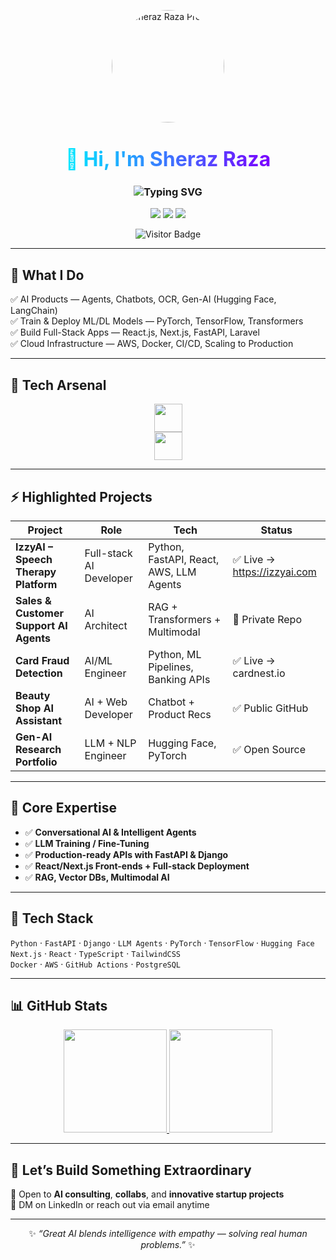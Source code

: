 <!-- Profile README of Sheraz Raza -->

<div align="center">

  <!-- Profile Image -->
  <img 
    src="https://i.postimg.cc/jq9xGtGZ/2.png" 
    alt="Sheraz Raza Profile"
    width="180"
    style="border-radius: 50%; object-fit: cover; animation: float 3s ease-in-out infinite;" 
  />

  <!-- Animated Name -->
  <h1 align="center">
    <span style="font-size: 32px; background: linear-gradient(90deg, #00eaff, #7a00ff); -webkit-background-clip: text; color: transparent; animation: glow 2s ease-in-out infinite alternate;">
      👋 Hi, I'm <strong>Sheraz Raza</strong>
    </span>
  </h1>

  <!-- Typing Animation -->
  <h3 align="center">
    <img src="https://readme-typing-svg.demolab.com?font=Poppins&weight=600&size=22&duration=3000&pause=1000&center=true&vCenter=true&width=450&lines=AI+Engineer+%7C+Full+Stack+Developer;LLM+Apps+%2F+Chatbots+%2F+Agents;Generative+AI+%2F+CV+%2F+NLP;Python+%7C+React+%7C+AWS+Expert" alt="Typing SVG" />
  </h3>

  <!-- Links & Badges -->
  <p>
    <a href="https://www.linkedin.com/in/sherazrazadev"><img src="https://img.shields.io/badge/LinkedIn-0677B3?style=for-the-badge&logo=linkedin&logoColor=white" /></a>
    <a href="mailto:sherazraza111yy@gmail.com"><img src="https://img.shields.io/badge/Email-D14836?style=for-the-badge&logo=gmail&logoColor=white" /></a>
    <a href="https://sheraz-portfolio-one.vercel.app"><img src="https://img.shields.io/badge/Portfolio-6A00FF?style=for-the-badge&logo=vercel&logoColor=white" /></a>
  </p>

  <!-- Visitor Badge -->
  <p>
    <img src="https://visitor-badge.laobi.icu/badge?page_id=sherazrazadev" alt="Visitor Badge"/>
  </p>

</div>


---

## 🚀 What I Do

✅ AI Products — Agents, Chatbots, OCR, Gen-AI (Hugging Face, LangChain)  
✅ Train & Deploy ML/DL Models — PyTorch, TensorFlow, Transformers  
✅ Build Full-Stack Apps — React.js, Next.js, FastAPI, Laravel  
✅ Cloud Infrastructure — AWS, Docker, CI/CD, Scaling to Production  


---

## 🧠 Tech Arsenal

<p align="center">
<img src="https://skillicons.dev/icons?i=python,pytorch,tensorflow,fastapi,docker,aws,git,linux" height="45"/>
<br/>
<img src="https://skillicons.dev/icons?i=react,nextjs,js,ts,tailwind,nodejs,postgresql,mysql" height="45"/>
</p>


---

## ⚡ Highlighted Projects

| Project | Role | Tech | Status |
|--------|------|------|--------|
| **IzzyAI – Speech Therapy Platform** | Full-stack AI Developer | Python, FastAPI, React, AWS, LLM Agents | ✅ Live → https://izzyai.com |
| **Sales & Customer Support AI Agents** | AI Architect | RAG + Transformers + Multimodal | 🚧 Private Repo |
| **Card Fraud Detection** | AI/ML Engineer | Python, ML Pipelines, Banking APIs | ✅ Live → cardnest.io |
| **Beauty Shop AI Assistant** | AI + Web Developer | Chatbot + Product Recs | ✅ Public GitHub |
| **Gen-AI Research Portfolio** | LLM + NLP Engineer | Hugging Face, PyTorch | ✅ Open Source |

---

## 🧠 Core Expertise

- ✅ **Conversational AI & Intelligent Agents**
- ✅ **LLM Training / Fine-Tuning**
- ✅ **Production-ready APIs with FastAPI & Django**
- ✅ **React/Next.js Front-ends + Full-stack Deployment**
- ✅ **RAG, Vector DBs, Multimodal AI**

---

## 🧰 Tech Stack

`Python` · `FastAPI` · `Django` · `LLM Agents` · `PyTorch` · `TensorFlow` · `Hugging Face`  
`Next.js` · `React` · `TypeScript` · `TailwindCSS`  
`Docker` · `AWS` · `GitHub Actions` · `PostgreSQL`

---

## 📊 GitHub Stats

<div align="center">

<a href="https://github.com/sherazrazadev">
  <img src="https://github-readme-stats.vercel.app/api?username=sherazrazadev&show_icons=true&theme=tokyonight&count_private=true" height="165"/>
</a>

<a href="https://github.com/sherazrazadev">
  <img src="https://github-readme-stats.vercel.app/api/top-langs/?username=sherazrazadev&layout=compact&theme=tokyonight&hide=jupyter%20notebook" height="165"/>
</a>

</div>

---

## 🤝 Let’s Build Something Extraordinary

🔹 Open to **AI consulting**, **collabs**, and **innovative startup projects**  
🔹 DM on LinkedIn or reach out via email anytime

---

<div align="center">
  
✨ *“Great AI blends intelligence with empathy — solving real human problems.”* ✨  

</div>

